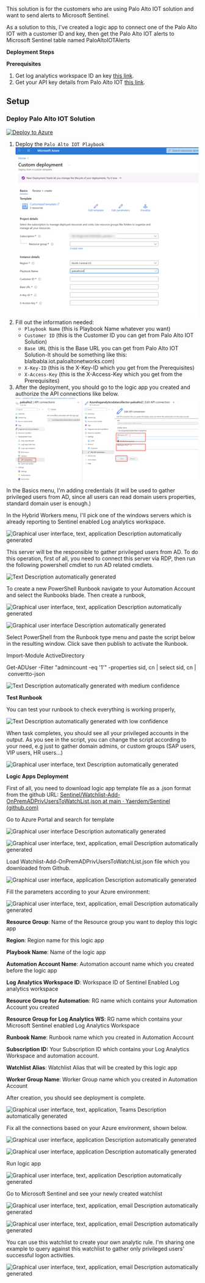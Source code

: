 This solution is for the customers who are using Palo Alto IOT solution and want to send alerts to Microsoft Sentinel.

As a solution to this, I've created a logic app to connect one of the
Palo Alto IOT with a customer ID and key, then get the Palo Alto IOT alerts to Microsoft Sentinel table named PaloAltoIOTAlerts

**Deployment Steps**

**Prerequisites**
1. Get log analytics workspace ID an key [this link](https://learn.microsoft.com/en-us/answers/questions/1154380/where-is-azure-is-the-primary-key-and-workspace-id).
2. Get your API key details from Palo Alto IOT [this link](https://pan.dev/iot/api/iot-public-api-headers/).

## Setup

### Deploy Palo Alto IOT Solution

[![Deploy to Azure](https://aka.ms/deploytoazurebutton)](https://portal.azure.com/#create/Microsoft.Template/uri/https%3A%2F%2Fraw.githubusercontent.com%2FYaerdem%2FSentinel%2Frefs%2Fheads%2Fmain%2FPalo%20Alto%20IOT%2Fazuredeploy.json)

1. Deploy the `Palo Alto IOT Playbook`
    ![Deployment](./media/playbookdeploy.png)
2. Fill out the information needed:
    * `Playbook Name` (this is Playbook Name whatever you want)
    * `Customer ID` (this is the Customer ID you can get from Palo Alto IOT Solution)
    * `Base URL` (this is the Base URL you can get from Palo Alto IOT Solution-It should be something like this: blalbabla.iot.paloaltonetworks.com)
    * `X-Key-ID` (this is the X-Key-ID which you get from the Prerequisites)
    * `X-Access-Key` (this is the X-Access-Key which you get from the Prerequisites)
3. After the deployment, you should go to the logic app you created and authorize the API connections like below. 
    ![Deployment](./media/connectorauthorize.png)


In the Basics menu, I'm adding credentials (it will be used to gather
privileged users from AD, since all users can read domain users
properties, standard domain user is enough.)


In the Hybrid Workers menu, I'll pick one of the windows servers which
is already reporting to Sentinel enabled Log analytics workspace.

![Graphical user interface, text, application Description automatically
generated](./media/image6.png)

This server will be the responsible to gather privileged users from AD.
To do this operation, first of all, you need to connect this server via
RDP, then run the following powershell cmdlet to run AD related cmdlets.

![Text Description automatically
generated](./media/image7.png)

To create a new PowerShell Runbook navigate to your Automation Account
and select the Runbooks blade. Then create a runbook,

![Graphical user interface, text, application Description automatically
generated](./media/image8.png)

![Graphical user interface Description automatically
generated](./media/image9.png)

Select PowerShell from the Runbook type menu and paste the script below
in the resulting window. Click save then publish to activate the
Runbook.

Import-Module ActiveDirectory

Get-ADUser -Filter \"admincount -eq \'1\'\" -properties sid, cn \| select sid, cn \| convertto-json

![Text Description automatically generated with medium
confidence](./media/image10.png)

**Test Runbook**

You can test your runbook to check everything is working properly,

![Text Description automatically generated with low
confidence](./media/image11.png)

When task completes, you should see all your privileged accounts in the
output. As you see in the script, you can change the script according to
your need, e.g just to gather domain admins, or custom groups (SAP
users, VIP users, HR users\...)

![Graphical user interface, text Description automatically
generated](./media/image12.png)

**Logic Apps Deployment**

First of all, you need to download logic app template file as a .json
format from the github URL:
[Sentinel/Watchlist-Add-OnPremADPrivUsersToWatchList.json at main ·
Yaerdem/Sentinel
(github.com)](https://github.com/Yaerdem/Sentinel/blob/main/Watchlist-Add-OnPremADPrivUsersToWatchList.json)

Go to Azure Portal and search for template

![Graphical user interface Description automatically
generated](./media/image13.png)

![Graphical user interface, text, application, email Description
automatically
generated](./media/image14.png)

Load Watchlist-Add-OnPremADPrivUsersToWatchList.json file which you
downloaded from Github.

![Graphical user interface, application Description automatically
generated](./media/image15.png)

Fill the parameters according to your Azure environment:

![Graphical user interface, text, application, email Description
automatically
generated](./media/image16.png)

**Resource Group**: Name of the Resource group you want to deploy this
logic app

**Region**: Region name for this logic app

**Playbook Name**: Name of the logic app

**Automation Account Name**: Automation account name which you created
before the logic app

**Log Analytics Workspace ID**: Workspace ID of Sentinel Enabled Log
analytics workspace

**Resource Group for Automation**: RG name which contains your
Automation Account you created

**Resource Group for Log Analytics WS**: RG name which contains your
Microsoft Sentinel enabled Log Analytics Workspace

**Runbook Name**: Runbook name which you created in Automation Account

**Subscription ID:** Your Subscription ID which contains your Log
Analytics Workspace and automation account.

**Watchlist Alias**: Watchlist Alias that will be created by this logic
app

**Worker Group Name**: Worker Group name which you created in Automation
Account

After creation, you should see deployment is complete.

![Graphical user interface, text, application, Teams Description
automatically
generated](./media/image17.png)

Fix all the connections based on your Azure environment, shown below.

![Graphical user interface, application Description automatically
generated](./media/image18.png)

![Graphical user interface, application Description automatically
generated](./media/image19.png)

Run logic app

![Graphical user interface, text, application Description automatically
generated](./media/image20.png)

Go to Microsoft Sentinel and see your newly created watchlist

![Graphical user interface, text, application, email Description
automatically generated](./media/image21.png)

![Graphical user interface, text, application, email Description
automatically generated](./media/image22.png)

You can use this watchlist to create your own analytic rule. I'm sharing
one example to query against this watchlist to gather only privileged
users' successful logon activities.

![Graphical user interface, text, application, email Description
automatically generated](./media/image23.png)
